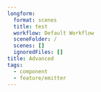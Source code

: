 ```yaml
---
longform:
  format: scenes
  title: test
  workflow: Default Workflow
  sceneFolder: /
  scenes: []
  ignoredFiles: []
title: Advanced
tags:
  - component
  - feature/emitter
---
```

